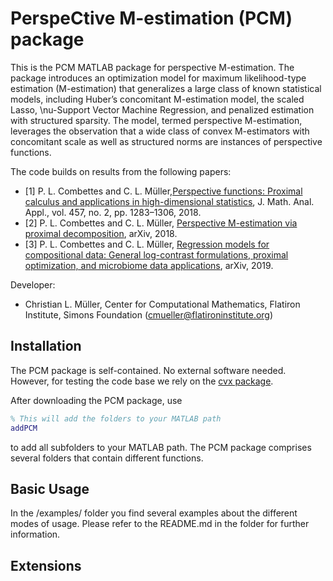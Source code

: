 
PerspeCtive M-estimation (PCM) package 
=========

This is the PCM MATLAB package for perspective M-estimation. 
The package introduces an optimization model for maximum likelihood-type estimation (M-estimation) 
that generalizes a large class of known statistical models, including Huber’s concomitant M-estimation model, 
the scaled Lasso, \nu-Support Vector Machine Regression, and penalized estimation with structured sparsity. 
The model, termed perspective M-estimation, leverages the observation that a wide class of 
convex M-estimators with concomitant scale as well as structured norms are instances of perspective functions. 

The code builds on results from the following papers:

* [1] P. L. Combettes and C. L. Müller,[Perspective functions: Proximal calculus and applications in high-dimensional statistics](https://www.sciencedirect.com/science/article/pii/S0022247X16308071), J. Math. Anal. Appl., vol. 457, no. 2, pp. 1283–1306, 2018.
* [2] P. L. Combettes and C. L. Müller, [Perspective M-estimation via proximal decomposition](https://arxiv.org/abs/1805.06098), arXiv, 2018.
* [3] P. L. Combettes and C. L. Müller, [Regression models for compositional data: General log-contrast formulations, proximal optimization, and microbiome data applications](https://arxiv.org/abs/1903.01050), arXiv, 2019.

Developer: 
* Christian L. Müller, Center for Computational Mathematics, Flatiron Institute, Simons Foundation (cmueller@flatironinstitute.org)

## Installation ##

The PCM package is self-contained. No external software needed. However, for testing the code base we rely 
on the [cvx package](http://cvxr.com/cvx/). 

After downloading the PCM package, use

```MATLAB
% This will add the folders to your MATLAB path
addPCM
``` 
to add all subfolders to your MATLAB path. The PCM package comprises several folders that contain different 
functions. 

## Basic Usage ##

In the /examples/ folder you find several examples about the different modes of usage. 
Please refer to the README.md in the folder for further information. 


## Extensions ##





